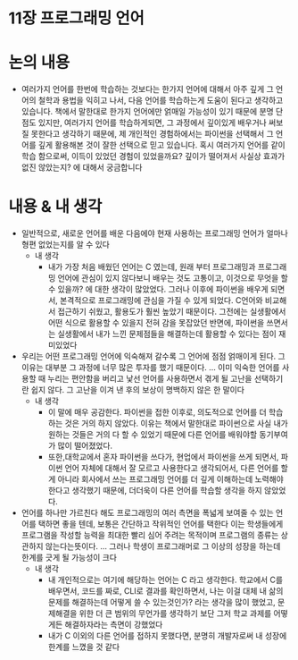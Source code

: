 # 11장 프로그래밍 언어

# 논의 내용

- 여러가지 언어를 한번에 학습하는 것보다는 한가지 언어에 대해서 아주 깊게 그 언어의 철학과 용법을 익히고 나서, 다음 언어를 학습하는게 도움이 된다고 생각하고 있습니다. 책에서 말한대로 한가지 언어에만 얽매일 가능성이 있기 때문에 분명 단점도 있지만, 여러가지 언어를 학습하게되면, 그 과정에서 깊이있게 배우거나 써보질 못한다고 생각하기 때문에, 제 개인적인 경험하에서는 파이썬을 선택해서 그 언어를 깊게 활용해본 것이 잘한 선택으로 믿고 있습니다. 혹시 여러가지 언어를 같이 학습 함으로써, 이득이 있었던 경험이 있었을까요? 깊이가 떨어져서 사실상 효과가 없진 않았는지? 에 대해서 궁금합니다

# 내용 & 내 생각

- 일반적으로, 새로운 언어를 배운 다음에야 현재 사용하는 프로그래밍 언어가 얼마나 형편 없었는지를 알 수 있다
    - 내 생각
        - 내가 가장 처음 배웠던 언어는 C 였는데, 원래 부터 프로그래밍과 프로그래밍 언어에 관심이 있지 않다보니 배우는 것도 고통이고, 이것으로 무엇을 할 수 있을까? 에 대한 생각이 많았었다. 그러나 이후에 파이썬을 배우게 되면서, 본격적으로 프로그래밍에 관심을 가질 수 있게 되었다. C언어와 비교해서 접근하기 쉬웠고, 활용도가 훨씬 높았기 때문이다. 그전에는 실생활에서 어떤 식으로 활용할 수 있을지 전혀 감을 못잡았던 반면에, 파이썬을 쓰면서는 실생활에서 내가 느낀 문제점들을 해결하는데 활용할 수 있다는 점이 재미있었다
- 우리는 어떤 프로그래밍 언어에 익숙해져 갈수록 그 언어에 점점 얽매이게 된다. 그이유는 대부분 그 과정에 너무 많은 투자를 했기 때문이다. … 이미 익숙한 언어를 사용할 때 누리는 편안함을 버리고 낯선 언어를 사용하면서 겪게 될 고난을 선택하기란 쉽지 않다. 그 고난을 이겨 낸 후의 보상이 명백하지 않은 한 말이다
    - 내 생각
        - 이 말에 매우 공감한다. 파이썬을 접한 이후로, 의도적으로 언어를 더 학습하는 것은 거의 하지 않았다. 이유는 책에서 말한대로 파이썬으로 사실 내가 원하는 것들은 거의 다 할 수 있었기 때문에 다른 언어를 배워야할 동기부여가 많이 떨어졌었다.
        - 또한,대학교에서 혼자 파이썬을 쓰다가, 현업에서 파이썬을 쓰게 되면서, 파이썬 언어 자체에 대해서 잘 모르고 사용한다고 생각되어서, 다른 언어를 할게 아니라 회사에서 쓰는 프로그래밍 언어를 더 깊게 이해하는데 노력해야한다고 생각했기 때문에, 더더욱이 다른 언어를 학습할 생각을 하지 않았었다.
- 언어를 하나만 가르친다 해도 프로그래밍의 여러 측면을 폭넓게 보여줄 수 있는 언어를 택하면 좋을 텐데, 보통은 간단하고 작위적인 언어를 택한다 이는 학생들에게 프로그램을 작성할 능력을 최대한 빨리 심어 주려는 목적이며 프로그램의 종류는 상관하지 않는다는뜻이다. … 그러나 학생이 프로그래머로 그 이상의 성장을 하는데 한계를 긋게 될 가능성이 크다
    - 내 생각
        - 내 개인적으로는 여기에 해당하는 언어는 C 라고 생각한다. 학교에서 C를 배우면서, 코드를 짜로, CLI로 결과를 확인하면서, 나는 이걸 대체 내 삶의 문제를 해결하는데 어떻게 쓸 수 있는것인가? 라는 생각을 많이 했었고, 문제해결을 위한 더 큰 범위의 무언가를 생각하기 보단 그저 학교 과제를 어떻게든 해결하자라는 측면이 강했었다
        - 내가 C 이외의 다른 언어를 접하지 못했다면, 분명히 개발자로써 내 성장에 한계를 느꼈을 것 같다